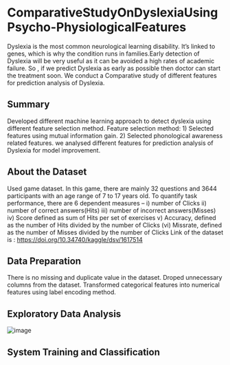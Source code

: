 # ComparativeStudyOnDyslexiaUsingPsycho-PhysiologicalFeatures
 Dyslexia is the most common neurological learning disability. It’s linked to genes, which 
 is why the condition runs in families.Early detection of Dyslexia will be very useful as it
 can be avoided a high rates of academic failure. So , if we predict Dyslexia as early as 
 possible then doctor can start the treatment soon. We conduct a Comparative study of different
 features for prediction analysis of Dyslexia.
 ## Summary
 Developed different machine learning approach to detect dyslexia using different feature selection method.
 Feature selection method: 1) Selected features using mutual information gain. 2) Selected phonological 
 awareness related features. we analysed different features for prediction analysis of Dyslexia for model
 improvement. 
 ## About the Dataset
 Used game dataset. In this game, there are mainly 32 questions and 3644 participants with an age range of 7 
 to 17 years old. To quantify task performance, there are 6 dependent measures – i) number of Clicks ii) number 
 of correct answers(Hits) iii) number of incorrect answers(Misses) iv) Score defined as sum of Hits per set of 
 exercises v) Accuracy, defined as the number of Hits divided by the number of Clicks (vi) Missrate, defined as
 the number of Misses divided by the number of Clicks
 Link of the dataset is : https://doi.org/10.34740/kaggle/dsv/1617514
## Data Preparation
There is no missing and duplicate value in the dataset. Droped unnecessary columns from the dataset. Transformed 
categorical features into numerical features using label encoding method.
## Exploratory Data Analysis
![image](https://github.com/ShyamashreeGhorai1/ComparativeStudyOnDyslexiaUsingPsycho-PhysiologicalFeatures/assets/131132617/ebff00b0-7897-42d2-abcb-1fb4cff15997)


## System Training and Classification





